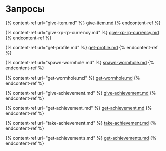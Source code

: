# Запросы

{% content-ref url="give-item.md" %}
[give-item.md](give-item.md)
{% endcontent-ref %}

{% content-ref url="give-xp-rp-currency.md" %}
[give-xp-rp-currency.md](give-xp-rp-currency.md)
{% endcontent-ref %}

{% content-ref url="get-profile.md" %}
[get-profile.md](get-profile.md)
{% endcontent-ref %}

{% content-ref url="spawn-wormhole.md" %}
[spawn-wormhole.md](spawn-wormhole.md)
{% endcontent-ref %}

{% content-ref url="get-wormhole.md" %}
[get-wormhole.md](get-wormhole.md)
{% endcontent-ref %}

{% content-ref url="give-achievement.md" %}
[give-achievement.md](give-achievement.md)
{% endcontent-ref %}

{% content-ref url="get-achievement.md" %}
[get-achievement.md](get-achievement.md)
{% endcontent-ref %}

{% content-ref url="take-achievement.md" %}
[take-achievement.md](take-achievement.md)
{% endcontent-ref %}

{% content-ref url="get-achievements.md" %}
[get-achievements.md](get-achievements.md)
{% endcontent-ref %}
